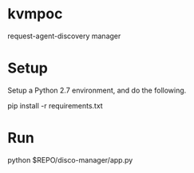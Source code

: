 # kvmpoc
request-agent-discovery manager

# Setup
Setup a Python 2.7 environment, and do the following.

pip install -r requirements.txt 

# Run

python $REPO/disco-manager/app.py <IP address to listen>
